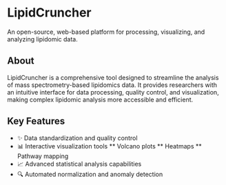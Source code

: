 # LipidCruncher
An open-source, web-based platform for processing, visualizing, and analyzing lipidomic data.

## About
LipidCruncher is a comprehensive tool designed to streamline the analysis of mass spectrometry-based lipidomics data. It provides researchers with an intuitive interface for data processing, quality control, and visualization, making complex lipidomic analysis more accessible and efficient.

## Key Features
* ✨ Data standardization and quality control
* 📊 Interactive visualization tools
** Volcano plots
** Heatmaps
** Pathway mapping
* 📈 Advanced statistical analysis capabilities
* 🔍 Automated normalization and anomaly detection
